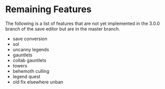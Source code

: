 # Remaining Features

The following is a list of features that are not yet implemented in the 3.0.0
branch of the save editor but are in the master branch.

- save conversion
- sol
- uncanny legends
- gauntlets
- collab gauntlets
- towers
- behemoth culling
- legend quest
- old fix elsewhere unban
